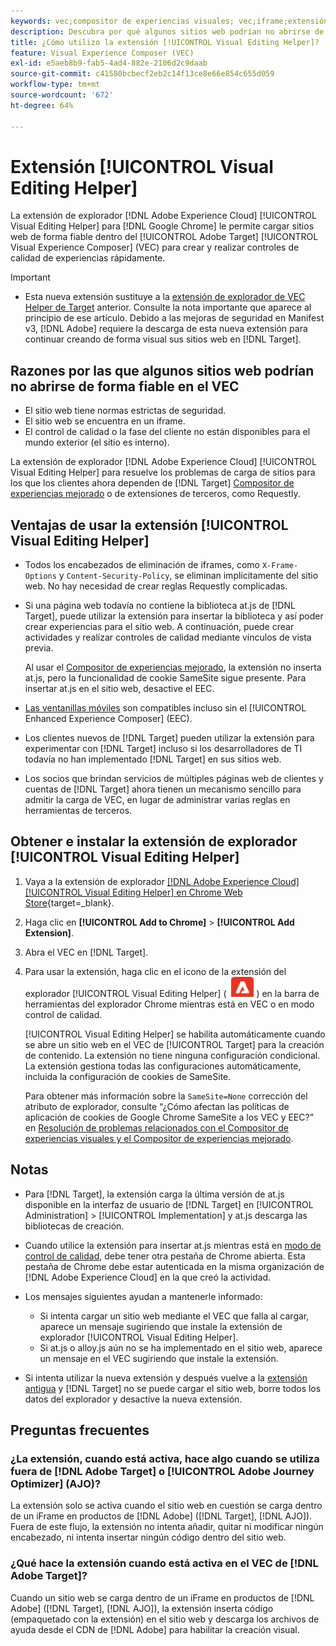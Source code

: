 ```yaml
---
keywords: vec;compositor de experiencias visuales; vec;iframe;extensión;explorador;faq
description: Descubra por qué algunos sitios web podrían no abrirse de forma fiable en el [!UICONTROL Visual Experience Composer] (VEC). La extensión del explorador [!UICONTROL Visual Editing Helper] le permite cargar sitios web de forma fiable dentro del VEC.
title: ¿Cómo utilizo la extensión [!UICONTROL Visual Editing Helper]?
feature: Visual Experience Composer (VEC)
exl-id: e5aeb8b9-fab5-4ad4-882e-2106d2c9daab
source-git-commit: c41580bcbecf2eb2c14f13ce8e66e854c655d059
workflow-type: tm+mt
source-wordcount: '672'
ht-degree: 64%

---
```


# Extensión [!UICONTROL Visual Editing Helper]

La extensión de explorador [!DNL Adobe Experience Cloud] [!UICONTROL Visual Editing Helper] para [!DNL Google Chrome] le permite cargar sitios web de forma fiable dentro del [!UICONTROL Adobe Target] [!UICONTROL Visual Experience Composer] (VEC) para crear y realizar controles de calidad de experiencias rápidamente.

>[!IMPORTANT]
>
>* Esta nueva extensión sustituye a la [extensión de explorador de VEC Helper de Target](/help/main/c-experiences/c-visual-experience-composer/r-troubleshoot-composer/vec-helper-browser-extension.md) anterior. Consulte la nota importante que aparece al principio de ese artículo. Debido a las mejoras de seguridad en Manifest v3, [!DNL Adobe] requiere la descarga de esta nueva extensión para continuar creando de forma visual sus sitios web en [!DNL Target].

## Razones por las que algunos sitios web podrían no abrirse de forma fiable en el VEC

* El sitio web tiene normas estrictas de seguridad.
* El sitio web se encuentra en un iframe.
* El control de calidad o la fase del cliente no están disponibles para el mundo exterior (el sitio es interno).

La extensión de explorador [!DNL Adobe Experience Cloud] [!UICONTROL Visual Editing Helper] para resuelve los problemas de carga de sitios para los que los clientes ahora dependen de [!DNL Target] [Compositor de experiencias mejorado](/help/main/administrating-target/visual-experience-composer-set-up.md#eec) o de extensiones de terceros, como Requestly.

## Ventajas de usar la extensión [!UICONTROL Visual Editing Helper]

* Todos los encabezados de eliminación de iframes, como `X-Frame-Options` y `Content-Security-Policy`, se eliminan implícitamente del sitio web. No hay necesidad de crear reglas Requestly complicadas.
* Si una página web todavía no contiene la biblioteca at.js de [!DNL Target], puede utilizar la extensión para insertar la biblioteca y así poder crear experiencias para el sitio web. A continuación, puede crear actividades y realizar controles de calidad mediante vínculos de vista previa.

  Al usar el [Compositor de experiencias mejorado](/help/main/administrating-target/visual-experience-composer-set-up.md#eec), la extensión no inserta at.js, pero la funcionalidad de cookie SameSite sigue presente. Para insertar at.js en el sitio web, desactive el EEC.

* [Las ventanillas móviles](/help/main/c-experiences/c-visual-experience-composer/mobile-viewports.md) son compatibles incluso sin el [!UICONTROL Enhanced Experience Composer] (EEC).
* Los clientes nuevos de [!DNL Target] pueden utilizar la extensión para experimentar con [!DNL Target] incluso si los desarrolladores de TI todavía no han implementado [!DNL Target] en sus sitios web.
* Los socios que brindan servicios de múltiples páginas web de clientes y cuentas de [!DNL Target] ahora tienen un mecanismo sencillo para admitir la carga de VEC, en lugar de administrar varias reglas en herramientas de terceros.

## Obtener e instalar la extensión de explorador [!UICONTROL Visual Editing Helper]

1. Vaya a la extensión de explorador [[!DNL Adobe Experience Cloud] [!UICONTROL Visual Editing Helper] en Chrome Web Store](https://chrome.google.com/webstore/detail/adobe-experience-cloud-vi/kgmjjkfjacffaebgpkpcllakjifppnca){target=_blank}.
1. Haga clic en **[!UICONTROL Add to Chrome]** > **[!UICONTROL Add Extension]**.
1. Abra el VEC en [!DNL Target].
1. Para usar la extensión, haga clic en el icono de la extensión del explorador [!UICONTROL Visual Editing Helper] ( ![icono de la extensión de edición visual](/help/main/c-experiences/c-visual-experience-composer/r-troubleshoot-composer/assets/visual-editing-helper.png) ) en la barra de herramientas del explorador Chrome mientras está en VEC o en modo control de calidad.

   [!UICONTROL Visual Editing Helper] se habilita automáticamente cuando se abre un sitio web en el VEC de [!UICONTROL Target] para la creación de contenido. La extensión no tiene ninguna configuración condicional. La extensión gestiona todas las configuraciones automáticamente, incluida la configuración de cookies de SameSite.

   Para obtener más información sobre la `SameSite=None` corrección del atributo de explorador, consulte “¿Cómo afectan las políticas de aplicación de cookies de Google Chrome SameSite a los VEC y EEC?” en [Resolución de problemas relacionados con el Compositor de experiencias visuales y el Compositor de experiencias mejorado](/help/main/c-experiences/c-visual-experience-composer/r-troubleshoot-composer/issues-related-to-the-visual-experience-composer-vec-and-enhanced-experience-composer-eec.md).

## Notas

* Para [!DNL Target], la extensión carga la última versión de at.js disponible en la interfaz de usuario de [!DNL Target] en [!UICONTROL Administration] > [!UICONTROL Implementation] y at.js descarga las bibliotecas de creación.
* Cuando utilice la extensión para insertar at.js mientras está en [modo de control de calidad](/help/main/c-activities/c-activity-qa/activity-qa.md), debe tener otra pestaña de Chrome abierta. Esta pestaña de Chrome debe estar autenticada en la misma organización de [!DNL Adobe Experience Cloud] en la que creó la actividad.
* Los mensajes siguientes ayudan a mantenerle informado:

   * Si intenta cargar un sitio web mediante el VEC que falla al cargar, aparece un mensaje sugiriendo que instale la extensión de explorador [!UICONTROL Visual Editing Helper].
   * Si at.js o alloy.js aún no se ha implementado en el sitio web, aparece un mensaje en el VEC sugiriendo que instale la extensión.
* Si intenta utilizar la nueva extensión y después vuelve a la [extensión antigua](/help/main/c-experiences/c-visual-experience-composer/r-troubleshoot-composer/vec-helper-browser-extension.md) y [!DNL Target] no se puede cargar el sitio web, borre todos los datos del explorador y desactive la nueva extensión.

## Preguntas frecuentes

### ¿La extensión, cuando está activa, hace algo cuando se utiliza fuera de [!DNL Adobe Target] o [!UICONTROL Adobe Journey Optimizer] (AJO)?

La extensión solo se activa cuando el sitio web en cuestión se carga dentro de un iFrame en productos de [!DNL Adobe] ([!DNL Target], [!DNL AJO]). Fuera de este flujo, la extensión no intenta añadir, quitar ni modificar ningún encabezado, ni intenta insertar ningún código dentro del sitio web.

### ¿Qué hace la extensión cuando está activa en el VEC de [!DNL Adobe Target]?

Cuando un sitio web se carga dentro de un iFrame en productos de [!DNL Adobe] ([!DNL Target], [!DNL AJO]), la extensión inserta código (empaquetado con la extensión) en el sitio web y descarga los archivos de ayuda desde el CDN de [!DNL Adobe] para habilitar la creación visual.
